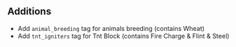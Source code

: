## Additions

- Add `animal_breeding` tag for animals breeding (contains Wheat)
- Add `tnt_igniters` tag for Tnt Block (contains Fire Charge & Flint & Steel)
